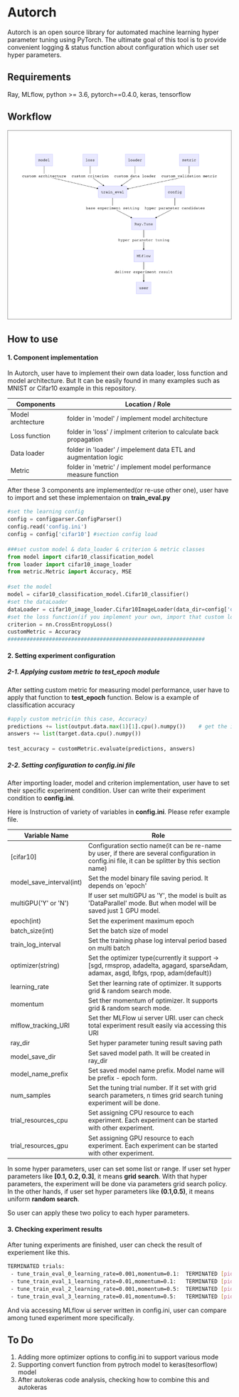 # Autorch

Autorch is an open source library for automated machine learning hyper parameter tuning using PyTorch. The ultimate goal of this tool is to provide convenient logging & status function about configuration which user set hyper parameters.

## Requirements

Ray, MLflow, python >= 3.6, pytorch==0.4.0, keras, tensorflow

## Workflow

![Overall Workflow](workflow.png)

## How to use

#### 1. Component implementation

In Autorch, user have to implement their own data loader, loss function and model architecture. But It can be easily found in many examples such as MNIST or Cifar10 example in this repository.

| Components        | Location / Role                                              |
| ----------------- | ------------------------------------------------------------ |
| Model archtecture | folder in 'model' / implement model architecture             |
| Loss function     | folder in 'loss' / implment criterion to calculate back propagation |
| Data loader       | folder in 'loader' / impelement data ETL and augmentation logic |
| Metric            | folder in 'metric' / implement model performance measure function |

After these 3 components are implemented(or re-use other one), user have to import and set these implementaion on **train_eval.py**

```python
#set the learning config
config = configparser.ConfigParser()
config.read('config.ini')
config = config['cifar10'] #section config load

###set custom model & data_loader & criterion & metric classes
from model import cifar10_classification_model
from loader import cifar10_image_loader
from metric.Metric import Accuracy, MSE

#set the model
model = cifar10_classification_model.Cifar10_classifier()
#set the dataLoader
dataLoader = cifar10_image_loader.Cifar10ImageLoader(data_dir=config['data_dir'], batch_size=int(config['batch_size']))
#set the loss function(if you implement your own, import that custom loss class)
criterion = nn.CrossEntropyLoss()
customMetric = Accuracy
##############################################################
```

#### 2. Setting experiment configuration

##### 2-1. Applying custom metric to test_epoch module

After setting custom metric for measuring model performance, user have to apply that function to **test_epoch** function.
Below is a example of classification accuracy

```python
#apply custom metric(in this case, Accuracy)
predictions += list(output.data.max(1)[1].cpu().numpy())    # get the index of the max log-probability
answers += list(target.data.cpu().numpy())

test_accuracy = customMetric.evaluate(predictions, answers)
```

##### 2-2. Setting configuration to config.ini file

After importing loader, model and criterion implementation, user have to set their specific experiment condition. User can write their experiment condition to **config.ini**. 

Here is Instruction of variety of variables in **config.ini**. Please refer example file.

| Variable Name            | Role                                                         |
| ------------------------ | ------------------------------------------------------------ |
| [cifar10]                | Configuration sectio name(it can be re-name by user, if there are several configuration in config.ini file, it can be splitter by this section name) |
| model_save_interval(int) | Set the model binary file saving period. It depends on 'epoch' |
| multiGPU('Y' or 'N')     | If user set multiGPU as 'Y', the model is built as 'DataParallel' mode. But when model will be saved just 1 GPU model. |
| epoch(int)               | Set the experiment maximum epoch                             |
| batch_size(int)          | Set the batch size of model                                  |
| train_log_interval       | Set the training phase log interval period based on multi batch |
| optimizer(string)        | Set the optimizer type(currently it support -> [sgd, rmsprop, adadelta, agagard, sparseAdam, adamax, asgd, lbfgs,  rpop, adam(default)) |
| learning_rate            | Set ther learning rate of optimizer. It supports grid & random search mode. |
| momentum                 | Set ther momentum of optimizer. It supports grid & random search mode. |
| mlflow_tracking_URI      | Set ther MLFlow ui server URI. user can check total experiment result easily via accessing this URI |
| ray_dir                  | Set hyper parameter tuning result saving path                |
| model_save_dir           | Set saved model path. It will be created in ray_dir          |
| model_name_prefix        | Set saved model name prefix. Model name will be prefix - epoch form. |
| num_samples              | Set the tuning trial number. If it set with grid search parameters, n times grid search tuning experiment will be done. |
| trial_resources_cpu      | Set assigning CPU resource to each experiment. Each experiment can be started with other experiment. |
| trial_resources_gpu      | Set assigning GPU resource to each experiment. Each experiment can be started with other experiment. |

In some hyper parameters, user can set some list or range. If user set hyper parameters like **[0.1, 0.2, 0.3]**, it means **grid search**. With that hyper parameters, the experiment will be done via parameters grid search policy. In the other hands, if user set hyper parameters like **(0.1,0.5)**, it means uniform **random search**.

So user can apply these two policy to each hyper parameters.

#### 3. Checking experiment results

After tuning experiments are finished, user can check the result of experiement like this.

```bash
TERMINATED trials:
 - tune_train_eval_0_learning_rate=0.001,momentum=0.1:  TERMINATED [pid=27242], 88 s, 0 ts, 0.00461 loss, 10 acc
 - tune_train_eval_1_learning_rate=0.01,momentum=0.1:   TERMINATED [pid=27239], 88 s, 0 ts, 0.00417 loss, 24.8 acc
 - tune_train_eval_2_learning_rate=0.001,momentum=0.5:  TERMINATED [pid=27244], 90 s, 0 ts, 0.0046 loss, 10.5 acc
 - tune_train_eval_3_learning_rate=0.01,momentum=0.5:   TERMINATED [pid=27243], 90 s, 0 ts, 0.0037 loss, 33.4 acc
```

And via accessing MLflow ui server written in config.ini, user can compare among tuned experiment more specifically.

## To Do
1. Adding more optimizer options to config.ini to support various mode
2. Supporting convert function from pytroch model to keras(tesorflow) model
3. After autokeras code analysis, checking how to combine this and autokeras

